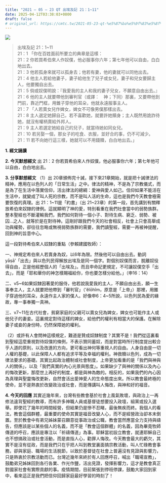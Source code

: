 ```yaml
---
title: "2021 – 05 – 23 QT 出埃及記 21：1~11"
date: 2025-04-12T03:38:03+0800
draft: false
# original_url: https://cmtc.tw/2021-05-23-qt-%e5%87%ba%e5%9f%83%e5%8f%8a%e8%a8%98-21%ef%bc%9a111
---
```


![](/images/qt.jpg)
> 出埃及記 21：1\~11  
> 21：1 「你在百姓面前所要立的典章是這樣：  
> 21：2 你若買希伯來人作奴僕，他必服事你六年；第七年他可以自由，白白地出去。  
> 21：3 他若孤身來就可以孤身去；他若有妻，他的妻就可以同他出去。  
> 21：4 他主人若給他妻子，妻子給他生了兒子或女兒，妻子和兒女要歸主人，他要獨自出去。  
> 21：5 倘或奴僕明說：『我愛我的主人和我的妻子兒女，不願意自由出去。』  
> 21：6 他的主人就要帶他到審判官（或譯：　神；下同）那裏，又要帶他到門前，靠近門框，用錐子穿他的耳朵，他就永遠服事主人。  
> 21：7 「人若賣女兒作婢女，婢女不可像男僕那樣出去。  
> 21：8 主人選定她歸自己，若不喜歡她，就要許她贖身；主人既然用詭詐待她，就沒有權柄賣給外邦人。  
> 21：9 主人若選定她給自己的兒子，就當待她如同女兒。  
> 21：10 若另娶一個，那女子的吃食、衣服，並好合的事，仍不可減少。  
> 21：11 若不向她行這三樣，她就可以不用錢贖，白白地出去。」

**1. 經文誦讀**

**2.  今天默想經文**
出 21：2 你若買希伯來人作奴僕，他必服事你六年；第七年他可以自由，白白地出去。

**3. 分享默想經文**
（1）出 20章頒佈完十誡，接下來21章開始，就是把十誡律法的精神，應用在以色列人的「日常生活」之中。律法的精神，不是為了宗教儀式，而是為了在生活中落實信仰，活出律法的總綱：愛神與愛人如己。信仰如果不能活在生活中，就變成了叫人死的宗教，而不是叫人活的生命，這也是我們今天教會極需要恢復的真理。出 21：1\~11是「約書」（出 21\~23章）的第一段，首先講到有關釋放希伯來奴隸的律例。這就顯明了神的愛，特別看重在我們社會當中的弱勢族群。整本聖經也不斷灌輸我們，我們如何對待一個小子、對待生病、窮乏、弱勢、被囚…之人，就等於是在對待神。這剛好跟我們今天的社會相反，社會上只會高舉成功與權勢，卻往往忽略或無視弱勢族群的需要，我們讀聖經，需要一再被神提醒，回到神的旨意中心。

這一段對待希伯來人奴隸的重點（參賴建國牧師）：

一、神規定希伯來人若賣身為奴，以6年為限。然後他可以自由出去。動詞yāṣā’「出去」與以色列民得解放出埃及是同一個字。對個別奴僕而言，脫離奴役得自由，正是他經歷個人的「出埃及」。而且申命記更規定，不可讓奴僕空手「出去」，而是「耶和華你的神怎樣賜福給你，你也要怎樣分給他。」（申16：14）

二、v5\~6如果奴隸因著愛的服侍，他若說我愛我的主人，不願自由出去，願一生事奉主人，主人就要把他帶到「審判官」（’ĕlōhîm，原意是「上帝」）那裡，用錐子穿過他的耳朵，永遠作主人家的僕人。好像申6：4\~5所說，以色列民為愛的緣故，專一事奉獨一真神。

三、v7\~11在古代社會，貧窮家庭的父親可以賣女兒為婢女，婢女也可能作主人或他兒子的妻妾。這裏規定對待這樣的婢女，給他們的權利有相當大的保護。在解除妻子或妾的身份時，仍然保障她的權利。

（2）或許有人會問神這樣規定，難道是贊成奴隸制度？其實不是！我們從這裏看到聖經這麼重視對待奴僕的條例，不表示贊同蓄奴，而是對當時所行制度提出較合乎人道的原則，以及改進的方向，更可看出神何等重視人的自由。人身自由是一切人權的基礎，以此保障人人都有追求平等及幸福的權利。神救贖以色列，成為一切律法要求的基礎。其實比起政治體制或社會制度，上帝更加看重的是「我們與神與人的關係」，以及「我們真實的內心光景與態度」。如果缺少了與神的關係以及內心的悔改更新，那麼世上再好的制度，都是與神為敵的。相反的，如果我們的內心因為真理與聖靈悔改更新，自然會活出愛神愛人的生命態度出來。所以教會最終極的使命，並不是熱衷於改變政治或社會，而是傳講叫人悔改，與神和好的福音。

**4. 今天的回應**
其實近幾年來，台灣有些教會基於社會上風氣敗壞，與政治上一再修法違背聖經的教導，而有許多神職人員或基督徒想要投入政壇，組黨或投入選舉。即使花了幾年的時間經營，但結果仍是慘不忍睹，最後無疾而終。我個人的看法，教會這個群體，最重要的使命其實是福音改變人心，而不是經營政治卻本末倒置。至於教會中有弟兄姊妹蒙召願意從事政治或公職，教會當然應當全力支持與禱告，但應該是以某些個人的名義，而不是「教會這個群體」的名義，因為畢竟牧師傳道的呼召，應該是專注以「祈禱傳道」為事。耶穌當初設立教會，就連耶穌自己也不想搞政治或社會活動，而是直指人心，勸罪人悔改。今天教會最大的虧欠，其實不是沒有從政，而是我們只在乎把人叫到教堂裏面搞宗教活動，叫人忙碌教會事務，卻與家庭、職場的生活脫節，以致於基督徒在社會上普遍沒有見證與影響力，只是熱衷於宗教活動而已。台灣近幾年來終於有人回應呼召，喊出「職場宣教」，鼓勵弟兄姊妹回到各行各業、作光作鹽，活出見證，發揮影響力，這才是教會真正對國家社會有實際貢獻的事。疫情期間，目前緊張到停班停課，鼓勵大家回到家中，看來這正是我們把信仰回歸家庭最好學習的時刻了！
